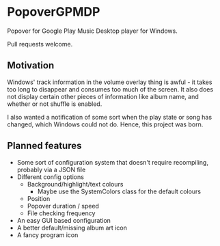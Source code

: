 # PopoverGPMDP

Popover for Google Play Music Desktop player for Windows.

Pull requests welcome.

## Motivation

Windows' track information in the volume overlay thing is awful - it takes too long to disappear and consumes too much of the screen. It also does not display certain other pieces of information like album name, and whether or not shuffle is enabled.

I also wanted a notification of some sort when the play state or song has changed, which Windows could not do. Hence, this project was born.

## Planned features

* Some sort of configuration system that doesn't require recompiling, probably via a JSON file
* Different config options
  * Background/highlight/text colours
    * Maybe use the SystemColors class for the default colours
  * Position
  * Popover duration / speed
  * File checking frequency
* An easy GUI based configuration
* A better default/missing album art icon
* A fancy program icon

